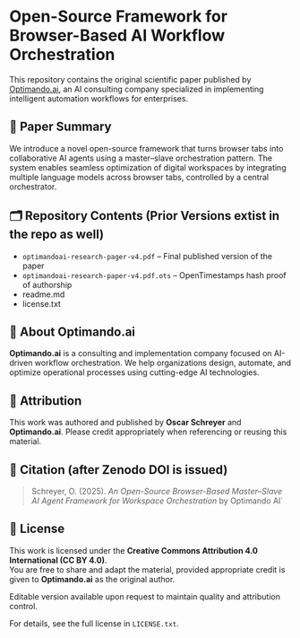 # Open-Source Framework for Browser-Based AI Workflow Orchestration

This repository contains the original scientific paper published by [Optimando.ai](https://optimando.ai), an AI consulting company specialized in implementing intelligent automation workflows for enterprises.

## 📘 Paper Summary

We introduce a novel open-source framework that turns browser tabs into collaborative AI agents using a master–slave orchestration pattern. The system enables seamless optimization of digital workspaces by integrating multiple language models across browser tabs, controlled by a central orchestrator.

## 🗂 Repository Contents (Prior Versions extist in the repo as well)

- `optimandoai-research-pager-v4.pdf` – Final published version of the paper  
- `optimandoai-research-paper-v4.pdf.ots` – OpenTimestamps hash proof of authorship
- readme.md
- license.txt


## 🧠 About Optimando.ai

**Optimando.ai** is a consulting and implementation company focused on AI-driven workflow orchestration. We help organizations design, automate, and optimize operational processes using cutting-edge AI technologies.

## 📢 Attribution

This work was authored and published by **Oscar Schreyer** and **Optimando.ai**. Please credit appropriately when referencing or reusing this material.

## 🔗 Citation (after Zenodo DOI is issued)

> Schreyer, O. (2025). *An Open-Source Browser-Based Master–Slave AI Agent Framework for Workspace Orchestration* by Optimando AI`

## 📝 License

This work is licensed under the **Creative Commons Attribution 4.0 International (CC BY 4.0)**.  
You are free to share and adapt the material, provided appropriate credit is given to **Optimando.ai** as the original author.

Editable version available upon request to maintain quality and attribution control.

For details, see the full license in `LICENSE.txt`.
